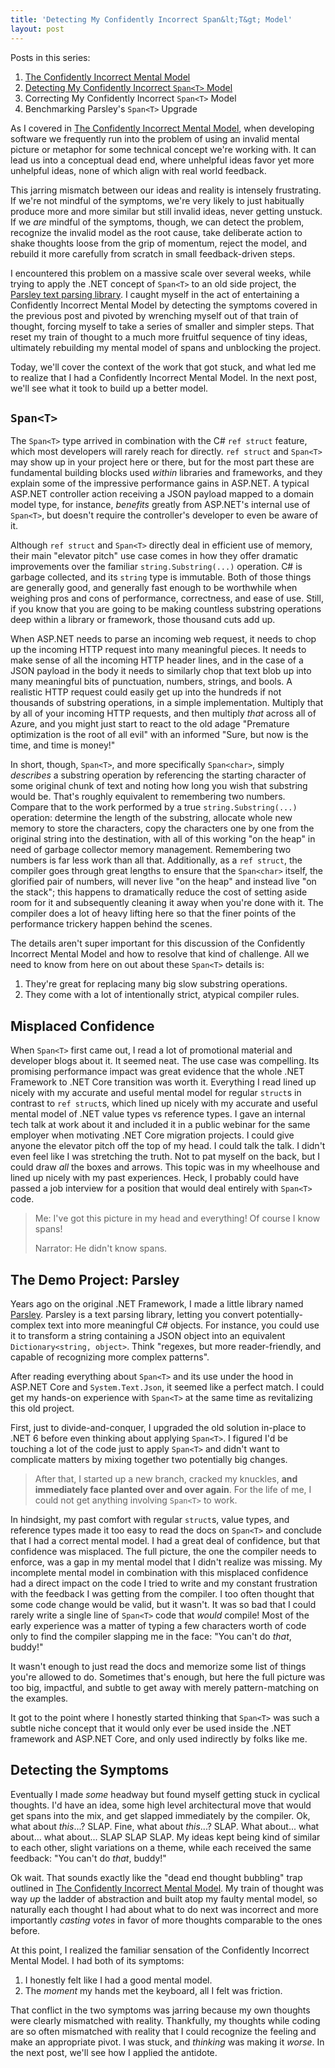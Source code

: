 ```yaml
---
title: 'Detecting My Confidently Incorrect Span&lt;T&gt; Model'
layout: post
---
```

Posts in this series:

1. [The Confidently Incorrect Mental Model](https://patrick.lioi.net/2022/08/08/the-confidently-incorrect-mental-model/)
2. [Detecting My Confidently Incorrect `Span<T>` Model](https://patrick.lioi.net/2022/08/09/detecting-my-confidently-incorrect-span-t-model/)
3. Correcting My Confidently Incorrect `Span<T>` Model
4. Benchmarking Parsley's `Span<T>` Upgrade


As I covered in [The Confidently Incorrect Mental Model](https://patrick.lioi.net/2022/08/08/the-confidently-incorrect-mental-model/), when developing software we frequently run into the problem of using an invalid mental picture or metaphor for some technical concept we're working with. It can lead us into a conceptual dead end, where unhelpful ideas favor yet more unhelpful ideas, none of which align with real world feedback.

This jarring mismatch between our ideas and reality is intensely frustrating. If we're not mindful of the symptoms, we're very likely to just habitually produce more and more similar but still invalid ideas, never getting unstuck. If we *are* mindful of the symptoms, though, we can detect the problem, recognize the invalid model as the root cause, take deliberate action to shake thoughts loose from the grip of momentum, reject the model, and rebuild it more carefully from scratch in small feedback-driven steps.

I encountered this problem on a massive scale over several weeks, while trying to apply the .NET concept of `Span<T>` to an old side project, the [Parsley text parsing library](https://github.com/plioi/parsley). I caught myself in the act of entertaining a Confidently Incorrect Mental Model by detecting the symptoms covered in the previous post and pivoted by wrenching myself out of that train of thought, forcing myself to take a series of smaller and simpler steps. That reset my train of thought to a much more fruitful sequence of tiny ideas, ultimately rebuilding my mental model of spans and unblocking the project.

Today, we'll cover the context of the work that got stuck, and what led me to realize that I had a Confidently Incorrect Mental Model. In the next post, we'll see what it took to build up a better model.


## `Span<T>`

The `Span<T>` type arrived in combination with the C# `ref struct` feature, which most developers will rarely reach for directly. `ref struct` and `Span<T>` may show up in your project here or there, but for the most part these are fundamental building blocks used *within* libraries and frameworks, and they explain some of the impressive performance gains in ASP.NET. A typical ASP.NET controller action receiving a JSON payload mapped to a domain model type, for instance, *benefits* greatly from ASP.NET's internal use of `Span<T>`, but doesn't require the controller's developer to even be aware of it.

Although `ref struct` and `Span<T>` directly deal in efficient use of memory, their main "elevator pitch" use case comes in how they offer dramatic improvements over the familiar `string.Substring(...)` operation. C# is garbage collected, and its `string` type is immutable. Both of those things are generally good, and generally fast enough to be worthwhile when weighing pros and cons of performance, correctness, and ease of use. Still, if you know that you are going to be making countless substring operations deep within a library or framework, those thousand cuts add up.

When ASP.NET needs to parse an incoming web request, it needs to chop up the incoming HTTP request into many meaningful pieces. It needs to make sense of all the incoming HTTP header lines, and in the case of a JSON payload in the body it needs to similarly chop that text blob up into many meaningful bits of punctuation, numbers, strings, and bools. A realistic HTTP request could easily get up into the hundreds if not thousands of substring operations, in a simple implementation. Multiply that by all of your incoming HTTP requests, and then multiply *that* across all of Azure, and you might just start to react to the old adage "Premature optimization is the root of all evil" with an informed "Sure, but now is the time, and time is money!"

In short, though, `Span<T>`, and more specifically `Span<char>`, simply *describes* a substring operation by referencing the starting character of some original chunk of text and noting how long you wish that substring would be. That's roughly equivalent to remembering two numbers. Compare that to the work performed by a true `string.Substring(...)` operation: determine the length of the substring, allocate whole new memory to store the characters, copy the characters one by one from the original string into the destination, with all of this working "on the heap" in need of garbage collector memory management. Remembering two numbers is far less work than all that. Additionally, as a `ref struct`, the compiler goes through great lengths to ensure that the `Span<char>` itself, the glorified pair of numbers, will never live "on the heap" and instead live "on the stack"; this happens to dramatically reduce the cost of setting aside room for it and subsequently cleaning it away when you're done with it. The compiler does a lot of heavy lifting here so that the finer points of the performance trickery happen behind the scenes.

The details aren't super important for this discussion of the Confidently Incorrect Mental Model and how to resolve that kind of challenge. All we need to know from here on out about these `Span<T>` details is:

1. They're great for replacing many big slow substring operations.
2. They come with a lot of intentionally strict, atypical compiler rules.


## Misplaced Confidence

When `Span<T>` first came out, I read a lot of promotional material and developer blogs about it. It seemed neat. The use case was compelling. Its promising performance impact was great evidence that the whole .NET Framework to .NET Core transition was worth it. Everything I read lined up nicely with my accurate and useful mental model for regular `struct`s in contrast to `ref struct`s, which lined up nicely with my accurate and useful mental model of .NET value types vs reference types. I gave an internal tech talk at work about it and included it in a public webinar for the same employer when motivating .NET Core migration projects. I could give anyone the elevator pitch off the top of my head. I could talk the talk. I didn't even feel like I was stretching the truth. Not to pat myself on the back, but I could draw *all* the boxes and arrows. This topic was in my wheelhouse and lined up nicely with my past experiences. Heck, I probably could have passed a job interview for a position that would deal entirely with `Span<T>` code.

> Me: I've got this picture in my head and everything! Of course I know spans!
>
> Narrator: He didn't know spans.


## The Demo Project: Parsley

Years ago on the original .NET Framework, I made a little library named [Parsley](https://github.com/plioi/parsley). Parsley is a text parsing library, letting you convert potentially-complex text into more meaningful C# objects. For instance, you could use it to transform a string containing a JSON object into an equivalent `Dictionary<string, object>`. Think "regexes, but more reader-friendly, and capable of recognizing more complex patterns".

After reading everything about `Span<T>` and its use under the hood in ASP.NET Core and `System.Text.Json`, it seemed like a perfect match. I could get my hands-on experience with `Span<T>` at the same time as revitalizing this old project.

First, just to divide-and-conquer, I upgraded the old solution in-place to .NET 6 before even thinking about applying `Span<T>`. I figured I'd be touching a lot of the code just to apply `Span<T>` and didn't want to complicate matters by mixing together two potentially big changes.

> After that, I started up a new branch, cracked my knuckles, **and immediately face planted over and over again**. For the life of me, I could not get anything involving `Span<T>` to work.

In hindsight, my past comfort with regular `struct`s, value types, and reference types made it too easy to read the docs on `Span<T>` and conclude that I had a correct mental model. I had a great deal of confidence, but that confidence was misplaced. The full picture, the one the compiler needs to enforce, was a gap in my mental model that I didn't realize was missing. My incomplete mental model in combination with this misplaced confidence had a direct impact on the code I tried to write and my constant frustration with the feedback I was getting from the compiler. I too often thought that some code change would be valid, but it wasn't. It was so bad that I could rarely write a single line of `Span<T>` code that *would* compile! Most of the early experience was a matter of typing a few characters worth of code only to find the compiler slapping me in the face: "You can't do *that*, buddy!"

It wasn't enough to just read the docs and memorize some list of things you're allowed to do. Sometimes that's enough, but here the full picture was too big, impactful, and subtle to get away with merely pattern-matching on the examples.

It got to the point where I honestly started thinking that `Span<T>` was such a subtle niche concept that it would only ever be used inside the .NET framework and ASP.NET Core, and only used indirectly by folks like me.

## Detecting the Symptoms

Eventually I made *some* headway but found myself getting stuck in cyclical thoughts. I'd have an idea, some high level architectural move that would get spans into the mix, and get slapped immediately by the compiler. Ok, what about *this*...? SLAP. Fine, what about *this*...? SLAP. What about... what about... what about... SLAP SLAP SLAP. My ideas kept being kind of similar to each other, slight variations on a theme, while each received the same feedback: "You can't do *that*, buddy!"

Ok wait. That sounds exactly like the "dead end thought bubbling" trap outlined in [The Confidently Incorrect Mental Model](https://patrick.lioi.net/2022/08/08/the-confidently-incorrect-mental-model/). My train of thought was way *up* the ladder of abstraction and built atop my faulty mental model, so naturally each thought I had about what to do next was incorrect and more importantly *casting votes* in favor of more thoughts comparable to the ones before.

At this point, I realized the familiar sensation of the Confidently Incorrect Mental Model. I had both of its symptoms:

1. I honestly felt like I had a good mental model.
2. The *moment* my hands met the keyboard, all I felt was friction.

That conflict in the two symptoms was jarring because my own thoughts were clearly mismatched with reality. Thankfully, my thoughts while coding are so often mismatched with reality that I could recognize the feeling and make an appropriate pivot. I was stuck, and *thinking* was making it *worse*. In the next post, we'll see how I applied the antidote.
